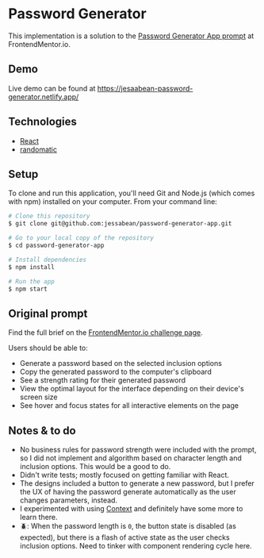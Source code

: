 # Password Generator

This implementation is a solution to the [Password Generator App prompt](https://www.frontendmentor.io/challenges/password-generator-app-Mr8CLycqjh) at FrontendMentor.io.

## Demo

Live demo can be found at https://jesaabean-password-generator.netlify.app/

## Technologies

- [React](https://reactjs.org/)
- [randomatic](https://github.com/jonschlinkert/randomatic)

## Setup

To clone and run this application, you'll need Git and Node.js (which comes with npm) installed on your computer. From your command line:

```bash
# Clone this repository
$ git clone git@github.com:jessabean/password-generator-app.git

# Go to your local copy of the repository
$ cd password-generator-app

# Install dependencies
$ npm install

# Run the app
$ npm start
```

## Original prompt

Find the full brief on the [FrontendMentor.io challenge page](https://www.frontendmentor.io/challenges/password-generator-app-Mr8CLycqjh).

Users should be able to:

- Generate a password based on the selected inclusion options
- Copy the generated password to the computer's clipboard
- See a strength rating for their generated password
- View the optimal layout for the interface depending on their device's screen size
- See hover and focus states for all interactive elements on the page

## Notes & to do

- No business rules for password strength were included with the prompt, so I did not implement and algorithm based on character length and inclusion options. This would be a good to do.
- Didn't write tests; mostly focused on getting familiar with React.
- The designs included a button to generate a new password, but I prefer the UX of having the password generate automatically as the user changes parameters, instead.
- I experimented with using [Context](https://reactjs.org/docs/context.html) and definitely have some more to learn there.
- 🪲: When the password length is `0`, the button state is disabled (as expected), but there is a flash of active state as the user checks inclusion options. Need to tinker with component rendering cycle here.
